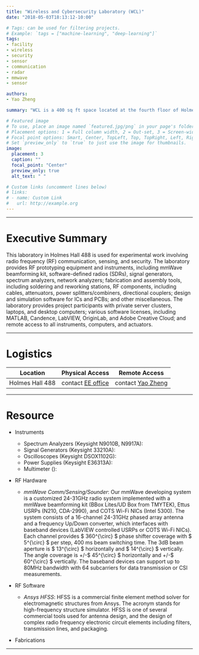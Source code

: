 ```yaml
---
title: "Wireless and Cybersecurity Laboratory (WCL)"
date: "2018-05-03T18:13:12-10:00"

# Tags: can be used for filtering projects.
# Example: `tags = ["machine-learning", "deep-learning"]`
tags:
- facility
- wireless
- security
- sensor
- communication
- radar
- mmwave
- sensor

authors:
- Yao Zheng

summary: "WCL is a 400 sq ft space located at the fourth floor of Holmes Hall, curating a selection of RF instruments for wireless research and development."

# Featured image
# To use, place an image named `featured.jpg/png` in your page's folder.
# Placement options: 1 = Full column width, 2 = Out-set, 3 = Screen-width
# Focal point options: Smart, Center, TopLeft, Top, TopRight, Left, Right, BottomLeft, Bottom, BottomRight
# Set `preview_only` to `true` to just use the image for thumbnails.
image:
  placement: 3
  caption: ""
  focal_point: "Center"
  preview_only: true
  alt_text: " "

# Custom links (uncomment lines below)
# links:
# - name: Custom Link
#   url: http://example.org
---
```

***

# Executive Summary

This laboratory in Holmes Hall 488 is used for experimental work involving radio frequency (RF) communication, sensing, and security. The laboratory provides RF prototyping equipment and instruments, including mmWave beamforming kit, software-defined radios (SDRs), signal generators, spectrum analyzers, network analyzers; fabrication and assembly tools, including soldering and reworking stations, RF components, including cables, attenuators, power splitters/combiners, directional couplers; design and simulation software for ICs and PCBs; and other miscellaneous. The laboratory provides project participants with private server clusters, laptops, and desktop computers; various software licenses, including MATLAB, Candence, LabVIEW, OriginLab, and Adobe Creative Cloud; and remote access to all instruments, computers, and actuators.

***
# Logistics
| Location        | Physical Access                                                                                                              | Remote Access                                   |
| ----            | ---                                                                                                                          | ---                                             |
| Holmes Hall 488 | contact [EE office](mailto:eeoffice@hawaii.edu) | contact [Yao Zheng](mailto:yaozheng@hawaii.edu) |

***

# Resource

- Instruments
  - Spectrum Analyzers (Keysight N9010B, N9917A):
  - Signal Generators (Keysight 33210A):
  - Oscilloscopes (Keysight DSOX1102G):
  - Power Supplies (Keysight E36313A):
  - Multimeter ():

- RF Hardware
  - *mmWave Comm/Sensing/Sounder*: Our mmWave developing system is a customized 24-31GHz radio system implemented with a mmWave beamforming kit (BBox Lites/UD Box from TMYTEK), Ettus USRPs (N210, CDA-2990), and COTS Wi-Fi NICs (Intel 5300). The system consists of a 16-channel 24-31GHz phased array antenna and a frequency Up/Down converter, which interfaces with baseband devices (LabVIEW controlled USRPs or COTS Wi-Fi NICs). Each channel provides $ 360^{\circ} $ phase shifter coverage with $ 5^{\circ} $ per step, 400 ms beam switching time. The 3dB beam aperture is $ 13^{\circ} $ horizontally and $ 14^{\circ} $ vertically. The angle coverage is +/-$ 45^{\circ} $ horizontally and +/-$ 60^{\circ} $ vertically. The baseband devices can support up to 80MHz bandwidth with 64 subcarriers for data transmission or CSI measurements.

- RF Software
  - *Ansys HFSS*: HFSS is a commercial finite element method solver for electromagnetic structures from Ansys. The acronym stands for high-frequency structure simulator. HFSS is one of several commercial tools used for antenna design, and the design of complex radio frequency electronic circuit elements including filters, transmission lines, and packaging.
- Fabrications
***
